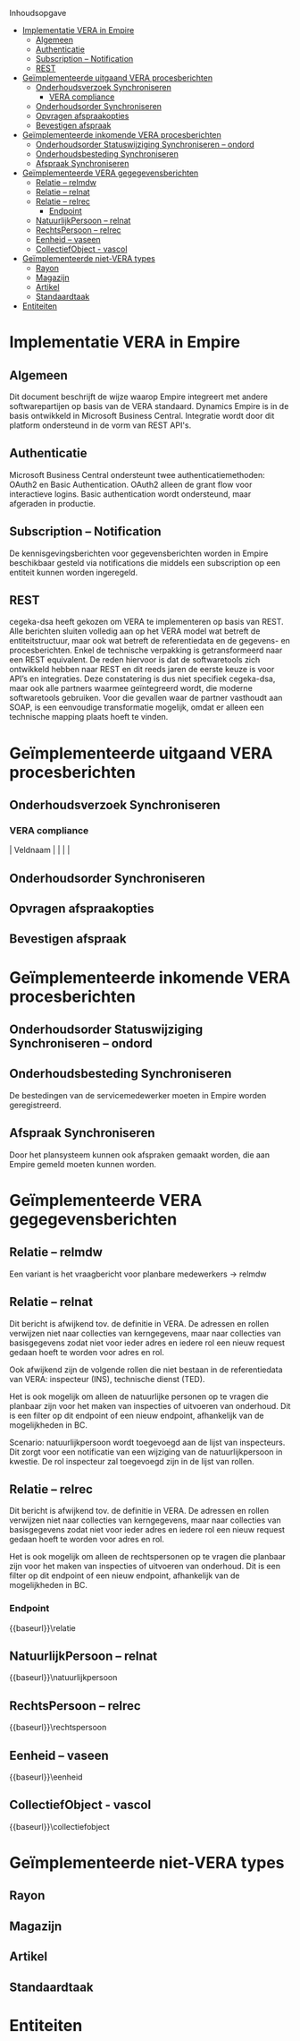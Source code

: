 Inhoudsopgave
- [Implementatie VERA in Empire](#implementatie-vera-in-empire)
  - [Algemeen](#algemeen)
  - [Authenticatie](#authenticatie)
  - [Subscription – Notification](#subscription--notification)
  - [REST](#rest)
- [Geïmplementeerde uitgaand VERA procesberichten](#geïmplementeerde-uitgaand-vera-procesberichten)
  - [Onderhoudsverzoek Synchroniseren](#onderhoudsverzoek-synchroniseren)
    - [VERA compliance](#vera-compliance)
  - [Onderhoudsorder Synchroniseren](#onderhoudsorder-synchroniseren)
  - [Opvragen afspraakopties](#opvragen-afspraakopties)
  - [Bevestigen afspraak](#bevestigen-afspraak)
- [Geïmplementeerde inkomende VERA procesberichten](#geïmplementeerde-inkomende-vera-procesberichten)
  - [Onderhoudsorder Statuswijziging Synchroniseren – ondord](#onderhoudsorder-statuswijziging-synchroniseren--ondord)
  - [Onderhoudsbesteding Synchroniseren](#onderhoudsbesteding-synchroniseren)
  - [Afspraak Synchroniseren](#afspraak-synchroniseren)
- [Geïmplementeerde VERA gegegevensberichten](#geïmplementeerde-vera-gegegevensberichten)
  - [Relatie – relmdw](#relatie--relmdw)
  - [Relatie – relnat](#relatie--relnat)
  - [Relatie – relrec](#relatie--relrec)
    - [Endpoint](#endpoint)
  - [NatuurlijkPersoon – relnat](#natuurlijkpersoon--relnat)
  - [RechtsPersoon – relrec](#rechtspersoon--relrec)
  - [Eenheid – vaseen](#eenheid--vaseen)
  - [CollectiefObject - vascol](#collectiefobject---vascol)
- [Geïmplementeerde niet-VERA types](#geïmplementeerde-niet-vera-types)
  - [Rayon](#rayon)
  - [Magazijn](#magazijn)
  - [Artikel](#artikel)
  - [Standaardtaak](#standaardtaak)
- [Entiteiten](#entiteiten)

# Implementatie VERA in Empire

## Algemeen
Dit document beschrijft de wijze waarop Empire integreert met andere softwarepartijen op basis van de VERA standaard.
Dynamics Empire is in de basis ontwikkeld in Microsoft Business Central. Integratie wordt door dit platform ondersteund in de vorm van REST API's.

## Authenticatie
Microsoft Business Central ondersteunt twee authenticatiemethoden: OAuth2 en Basic Authentication. OAuth2 alleen de grant flow voor interactieve logins. Basic authentication wordt ondersteund, maar afgeraden in productie.

## Subscription – Notification
De kennisgevingsberichten voor gegevensberichten worden in Empire beschikbaar gesteld via notifications die middels een subscription op een entiteit kunnen worden ingeregeld.

## REST
cegeka-dsa heeft gekozen om VERA te implementeren op basis van REST. Alle berichten sluiten volledig aan op het VERA model wat betreft de entiteitstructuur, maar ook wat betreft de referentiedata en de gegevens- en procesberichten. Enkel de technische verpakking is getransformeerd naar een REST equivalent. De reden hiervoor is dat de softwaretools zich ontwikkeld hebben naar REST en dit reeds jaren de eerste keuze is voor API’s en integraties. Deze constatering is dus niet specifiek cegeka-dsa, maar ook alle partners waarmee geïntegreerd wordt, die moderne softwaretools gebruiken. Voor die gevallen waar de partner vasthoudt aan SOAP, is een eenvoudige transformatie mogelijk, omdat er alleen een technische mapping plaats hoeft te vinden.
 

# Geïmplementeerde uitgaand VERA procesberichten

## Onderhoudsverzoek Synchroniseren

### VERA compliance
| Veldnaam | | | |

## Onderhoudsorder Synchroniseren

## Opvragen afspraakopties

## Bevestigen afspraak



# Geïmplementeerde inkomende VERA procesberichten

## Onderhoudsorder Statuswijziging Synchroniseren – ondord

## Onderhoudsbesteding Synchroniseren
De bestedingen van de servicemedewerker moeten in Empire worden geregistreerd.

## Afspraak Synchroniseren
Door het plansysteem kunnen ook afspraken gemaakt worden, die aan Empire gemeld moeten kunnen worden.



# Geïmplementeerde VERA gegegevensberichten

## Relatie – relmdw
Een variant is het vraagbericht voor planbare medewerkers -> relmdw

## Relatie – relnat
Dit bericht is afwijkend tov. de definitie in VERA. De adressen en rollen verwijzen niet naar collecties van kerngegevens, maar naar collecties van basisgegevens zodat niet voor ieder adres en iedere rol een nieuw request gedaan hoeft te worden voor adres en rol.

Ook afwijkend zijn de volgende rollen die niet bestaan in de referentiedata van VERA: inspecteur (INS), technische dienst (TED).

Het is ook mogelijk om alleen de natuurlijke personen op te vragen die planbaar zijn voor het maken van inspecties of uitvoeren van onderhoud. Dit is een filter op dit endpoint of een nieuw endpoint, afhankelijk van de mogelijkheden in BC.

Scenario: natuurlijkpersoon wordt toegevoegd aan de lijst van inspecteurs. Dit zorgt voor een notificatie van een wijziging van de natuurlijkpersoon in kwestie. De rol inspecteur zal toegevoegd zijn in de lijst van rollen.


## Relatie – relrec
Dit bericht is afwijkend tov. de definitie in VERA. De adressen en rollen verwijzen niet naar collecties van kerngegevens, maar naar collecties van basisgegevens zodat niet voor ieder adres en iedere rol een nieuw request gedaan hoeft te worden voor adres en rol.

Het is ook mogelijk om alleen de rechtspersonen op te vragen die planbaar zijn voor het maken van inspecties of uitvoeren van onderhoud. Dit is een filter op dit endpoint of een nieuw endpoint, afhankelijk van de mogelijkheden in BC.

### Endpoint
{{baseurl}}\relatie

## NatuurlijkPersoon – relnat
{{baseurl}}\natuurlijkpersoon

## RechtsPersoon – relrec
{{baseurl}}\rechtspersoon

## Eenheid – vaseen
{{baseurl}}\eenheid

## CollectiefObject - vascol
{{baseurl}}\collectiefobject


# Geïmplementeerde niet-VERA types

## Rayon

## Magazijn

## Artikel

## Standaardtaak




# Entiteiten
